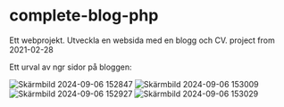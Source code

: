 # complete-blog-php
Ett webprojekt. Utveckla en websida med en blogg och CV.
project from 2021-02-28


Ett urval av ngr sidor på bloggen: 

![Skärmbild 2024-09-06 152847](https://github.com/user-attachments/assets/cf01da2e-9bb1-4979-abf8-29969be28de9)
![Skärmbild 2024-09-06 153009](https://github.com/user-attachments/assets/8f35c4b5-9ae1-44a6-a224-a5b9dee5af31)
![Skärmbild 2024-09-06 152927](https://github.com/user-attachments/assets/7440f756-f04e-48ee-9806-6d04b82ddcce)
![Skärmbild 2024-09-06 153029](https://github.com/user-attachments/assets/0594a000-efad-464a-84ca-9b5e4106a73e)

